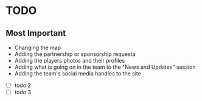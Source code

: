 # TODO

   ## Most Important
   * Changing the map
   * Adding the partnership or sponsorship requesta
   * Adding the players photos and their profiles
   * Adding what is going on in the team to the "News and Updates" session
   * Adding the team's social media handles to the site
- [ ] todo 2
- [ ] todo 3